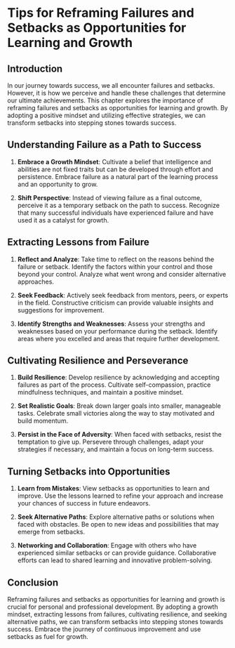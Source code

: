 Tips for Reframing Failures and Setbacks as Opportunities for Learning and Growth
==========================================================================================

Introduction
------------

In our journey towards success, we all encounter failures and setbacks. However, it is how we perceive and handle these challenges that determine our ultimate achievements. This chapter explores the importance of reframing failures and setbacks as opportunities for learning and growth. By adopting a positive mindset and utilizing effective strategies, we can transform setbacks into stepping stones towards success.

Understanding Failure as a Path to Success
------------------------------------------

1. **Embrace a Growth Mindset**: Cultivate a belief that intelligence and abilities are not fixed traits but can be developed through effort and persistence. Embrace failure as a natural part of the learning process and an opportunity to grow.

2. **Shift Perspective**: Instead of viewing failure as a final outcome, perceive it as a temporary setback on the path to success. Recognize that many successful individuals have experienced failure and have used it as a catalyst for growth.

Extracting Lessons from Failure
-------------------------------

1. **Reflect and Analyze**: Take time to reflect on the reasons behind the failure or setback. Identify the factors within your control and those beyond your control. Analyze what went wrong and consider alternative approaches.

2. **Seek Feedback**: Actively seek feedback from mentors, peers, or experts in the field. Constructive criticism can provide valuable insights and suggestions for improvement.

3. **Identify Strengths and Weaknesses**: Assess your strengths and weaknesses based on your performance during the setback. Identify areas where you excelled and areas that require further development.

Cultivating Resilience and Perseverance
---------------------------------------

1. **Build Resilience**: Develop resilience by acknowledging and accepting failures as part of the process. Cultivate self-compassion, practice mindfulness techniques, and maintain a positive mindset.

2. **Set Realistic Goals**: Break down larger goals into smaller, manageable tasks. Celebrate small victories along the way to stay motivated and build momentum.

3. **Persist in the Face of Adversity**: When faced with setbacks, resist the temptation to give up. Persevere through challenges, adapt your strategies if necessary, and maintain a focus on long-term success.

Turning Setbacks into Opportunities
-----------------------------------

1. **Learn from Mistakes**: View setbacks as opportunities to learn and improve. Use the lessons learned to refine your approach and increase your chances of success in future endeavors.

2. **Seek Alternative Paths**: Explore alternative paths or solutions when faced with obstacles. Be open to new ideas and possibilities that may emerge from setbacks.

3. **Networking and Collaboration**: Engage with others who have experienced similar setbacks or can provide guidance. Collaborative efforts can lead to shared learning and innovative problem-solving.

Conclusion
----------

Reframing failures and setbacks as opportunities for learning and growth is crucial for personal and professional development. By adopting a growth mindset, extracting lessons from failures, cultivating resilience, and seeking alternative paths, we can transform setbacks into stepping stones towards success. Embrace the journey of continuous improvement and use setbacks as fuel for growth.
